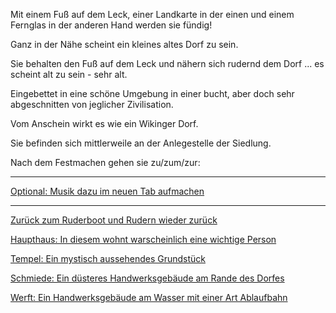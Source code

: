Mit einem Fuß auf dem Leck, einer Landkarte in der einen und einem Fernglas in der anderen Hand werden sie fündig!

Ganz in der Nähe scheint ein kleines altes Dorf zu sein.

Sie behalten den Fuß auf dem Leck und nähern sich rudernd dem Dorf ... es scheint alt zu sein - sehr alt. 

Eingebettet in eine schöne Umgebung in einer bucht, aber doch sehr abgeschnitten von jeglicher Zivilisation.

Vom Anschein wirkt es wie ein Wikinger Dorf. 

Sie befinden sich mittlerweile an der Anlegestelle der Siedlung.

Nach dem Festmachen gehen sie zu/zum/zur:

-----------------------------------------------------------------------------------------------------------------------

[Optional: Musik dazu im neuen Tab aufmachen](https://www.youtube.com/watch?v=jiwuQ6UHMQg)

-----------------------------------------------------------------------------------------------------------------------

[Zurück zum Ruderboot und Rudern wieder zurück](../ruderboot.md)

[Haupthaus: In diesem wohnt warscheinlich eine wichtige Person](Haupthaus/haupthaus.md)

[Tempel: Ein mystisch aussehendes Grundstück](Tempel/tempel.md)

[Schmiede: Ein düsteres Handwerksgebäude am Rande des Dorfes](Schmiede/schmiede.md)

[Werft: Ein Handwerksgebäude am Wasser mit einer Art Ablaufbahn](Werft/werft.md)